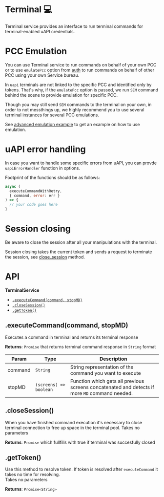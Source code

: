 # Terminal :computer:

Terminal service provides an interface to run terminal commands
for terminal-enabled uAPI credentials.

# PCC Emulation
<a name='emulatePcc'></a>

You can use Terminal service to run commands on behalf of your own PCC
or to use `emulatePcc` option from [auth](../README.md#auth)
to run commands on behalf of other PCC using your own Service bureau.

In `uapi` terminals are not linked to the specific PCC and identified only by tokens.
That's why, if the `emulatePcc` option is passed, we run `SEM` command behind the scene
to provide emulation for specific PCC.

Though you may still send `SEM` commands to the terminal on your own,
in order to not messthings up, we highly recommend you to use several terminal instances
for several PCC emulations.

See [advanced emulation example](../examples/Terminal/emulation.js) to get an example
on how to use emulation.

# uAPI error handling

In case you want to handle some specific errors from uAPI, you can provde `uapiErrorHandler` function
in options.

Footprint of the functions should be as follows:
```javascript
async (
  executeCommandWithRetry,
  { command, error: err }
) => {
  // your code goes here
}
```

# Session closing
Be aware to close the session after all your manipulations with the terminal.

Session closing takes the current token and sends a request to terminate the session,
see [close_session](#close_session) method.

# API

**TerminalService**
* [`.executeCommand(command, stopMD)`](#execute_command)
* [`.closeSession()`](#close_session)
* [`.getToken()`](#get_token)

## .executeCommand(command, stopMD)
<a name="execute_command"></a>
Executes a command in terminal and returns its terminal response

**Returns**: `Promise` that returns terminal command response in `String` format

| Param | Type | Description |
| --- | --- | --- |
| command | `String` | String representation of the command you want to execute |
| stopMD | `(screens) => boolean` | Function which gets all previous screens concatenated and detects if more `MD` command needed. |

## .closeSession()
<a name="close_session"></a>
When you have finished command execution it's necessary to close terminal connection
to free up space in the terminal pool. Takes no parameters

**Returns**: `Promise` which fullfills with true if terminal was succesfully closed


## .getToken()
<a name="get_token"></a>
Use this method to resolve token.
If token is resolved after `executeCommand` it takes no time for resolving.  
Takes no parameters

**Returns**: `Promise<String>`
